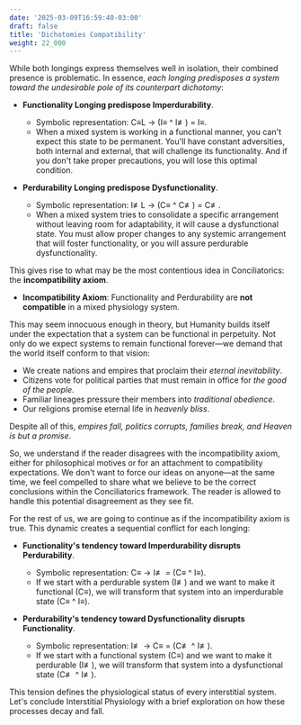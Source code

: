 ```yaml
---
date: '2025-03-09T16:59:40-03:00'
draft: false
title: 'Dichotomies Compatibility'
weight: 22_000
---
```


While both longings express themselves well in isolation, their combined presence is problematic. In essence, *each longing predisposes a system toward the undesirable pole of its counterpart dichotomy*:

- **Functionality Longing predispose Imperdurability**.
  - Symbolic representation: C≡L → (I≡ ^ I≢) = I≡.
  - When a mixed system is working in a functional manner, you can't expect this state to be permanent. You'll have constant adversities, both internal and external, that will challenge its functionality. And if you don't take proper precautions, you will lose this optimal condition.

- **Perdurability Longing predispose Dysfunctionality**.
  - Symbolic representation: I≢L → (C≡ ^ C≢) = C≢.
  - When a mixed system tries to consolidate a specific arrangement without leaving room for adaptability, it will cause a dysfunctional state. You must allow proper changes to any systemic arrangement that will foster functionality, or you will assure perdurable dysfunctionality.

This gives rise to what may be the most contentious idea in Conciliatorics: the **incompatibility axiom**.

- **Incompatibility Axiom**: Functionality and Perdurability are **not compatible** in a mixed physiology system.

This may seem innocuous enough in theory, but Humanity builds itself under the expectation that a system can be functional in perpetuity. Not only do we expect systems to remain functional forever—we demand that the world itself conform to that vision:

- We create nations and empires that proclaim their *eternal inevitability*.
- Citizens vote for political parties that must remain in office for *the good of the people*.
- Familiar lineages pressure their members into *traditional obedience*. 
- Our religions promise eternal life in *heavenly bliss*.

Despite all of this, *empires fall, politics corrupts, families break, and Heaven is but a promise*. 

So, we understand if the reader disagrees with the incompatibility axiom, either for philosophical motives or for an attachment to compatibility expectations. We don't want to force our ideas on anyone—at the same time, we feel compelled to share what we believe to be the correct conclusions within the Conciliatorics framework. The reader is allowed to handle this potential disagreement as they see fit.

For the rest of us, we are going to continue as if the incompatibility axiom is true. This dynamic creates a sequential conflict for each longing:

- **Functionality's tendency toward Imperdurability disrupts Perdurability**.
  - Symbolic representation: C≡ → I≢ = (C≡ ^ I≡).
  - If we start with a perdurable system (I≢) and we want to make it functional (C≡), we will transform that system into an imperdurable state (C≡ ^ I≡). 

- **Perdurability's tendency toward Dysfunctionality disrupts Functionality**.
  - Symbolic representation: I≢ → C≡ = (C≢ ^ I≢).
  - If we start with a functional system (C≡) and we want to make it perdurable (I≢), we will transform that system into a dysfunctional state (C≢ ^ I≢).

This tension defines the physiological status of every interstitial system. Let's conclude Interstitial Physiology with a brief exploration on how these processes decay and fall.